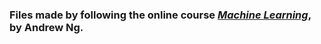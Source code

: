 ### Files made by following the online course [*Machine Learning*](https://www.coursera.org/learn/machine-learning/home/welcome), by Andrew Ng.

